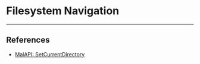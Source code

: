 # Filesystem Navigation

---
## References

- [MalAPI: SetCurrentDirectory](https://malapi.io/winapi/SetCurrentDirectory)